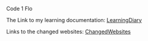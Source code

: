 Code 1 Flo

The Link to my learning documentation:
[LearningDiary](Code1_Diary.md)

Links to the changed websites:
[ChangedWebsites](Changed_Websites) 
